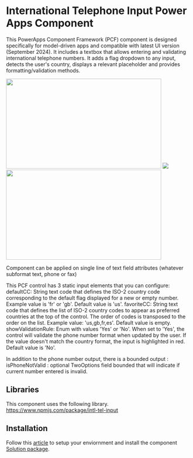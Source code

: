 # International Telephone Input Power Apps Component
This PowerApps Component Framework (PCF) component is designed specifically for model-driven apps and compatible with latest UI version (September 2024). It includes a textbox that allows entering and validating international telephone numbers. It adds a flag dropdown to any input, detects the user's country, displays a relevant placeholder and provides formatting/validation methods.



<img src="https://raw.github.com/OGcanviz/IntlTelInputPCF/master/images/vanilla.png" width="424px" height="246px">
<img src="https://raw.github.com/OGcanviz/IntlTelInputPCF/master/images/IntlTelInput.gif">

<img src="https://raw.github.com/OGcanviz/IntlTelInputPCF/master/images/CaptureScreen.PNG" width="424px" height="246px">




Component can be applied on single line of text field attributes (whatever subformat text, phone or fax)

This PCF control has 3 static input elements that you can configure:
defaultCC: String text code that defines the ISO-2 country code corresponding to the default flag displayed for a new or empty number. Example value is 'fr' or 'gb'. Default value is 'us'.
favoriteCC: String text code that defines the list of ISO-2 country codes to appear as preferred countries at the top of the control. The order of codes is transposed to the order on the list. Example value: 'us,gb,fr,es'. Default value is empty.
showValidationRule: Enum with values 'Yes' or 'No'. When set to 'Yes', the control will validate the phone number format when updated by the user. If the value doesn't match the country format, the input is highlighted in red. Default value is 'No'.

In addition to the phone number output, there is a bounded output :
isPhoneNotValid : optional TwoOptions field bounded that will indicate if current number entered is invalid.


## Libraries
This component uses the following library.
https://www.npmjs.com/package/intl-tel-input

## Installation
Follow this [article](https://docs.microsoft.com/en-us/powerapps/developer/component-framework/component-framework-for-canvas-apps) to setup your enviornment and install the component [Solution package](https://github.com/OGcanviz/IntlTelInputPCF/tree/master/releases).
